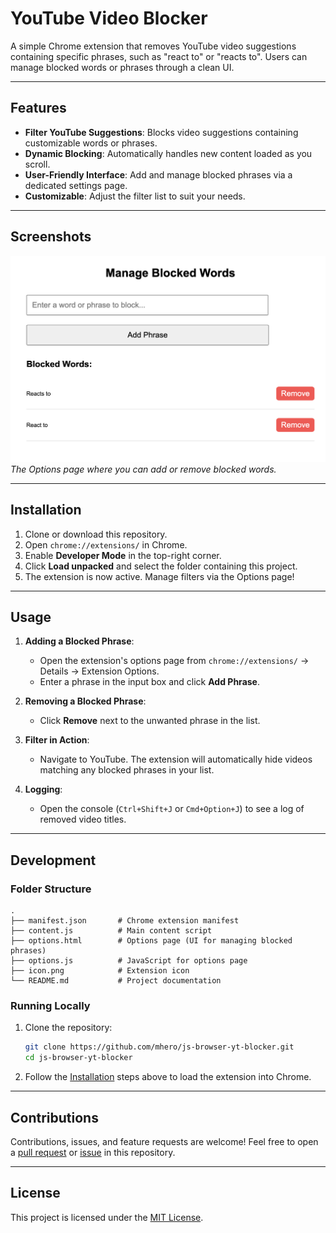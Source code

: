 
# YouTube Video Blocker

A simple Chrome extension that removes YouTube video suggestions containing specific phrases, such as "react to" or "reacts to". Users can manage blocked words or phrases through a clean UI.

---

## Features

- **Filter YouTube Suggestions**: Blocks video suggestions containing customizable words or phrases.
- **Dynamic Blocking**: Automatically handles new content loaded as you scroll.
- **User-Friendly Interface**: Add and manage blocked phrases via a dedicated settings page.
- **Customizable**: Adjust the filter list to suit your needs.

---

## Screenshots

![Options Page](./screenshots/options-page.png)
*The Options page where you can add or remove blocked words.*

---

## Installation

1. Clone or download this repository.
2. Open `chrome://extensions/` in Chrome.
3. Enable **Developer Mode** in the top-right corner.
4. Click **Load unpacked** and select the folder containing this project.
5. The extension is now active. Manage filters via the Options page!

---

## Usage

1. **Adding a Blocked Phrase**:
   - Open the extension's options page from `chrome://extensions/` → Details → Extension Options.
   - Enter a phrase in the input box and click **Add Phrase**.

2. **Removing a Blocked Phrase**:
   - Click **Remove** next to the unwanted phrase in the list.

3. **Filter in Action**:
   - Navigate to YouTube. The extension will automatically hide videos matching any blocked phrases in your list.

4. **Logging**:
   - Open the console (`Ctrl+Shift+J` or `Cmd+Option+J`) to see a log of removed video titles.

---

## Development

### Folder Structure
```
.
├── manifest.json       # Chrome extension manifest
├── content.js          # Main content script
├── options.html        # Options page (UI for managing blocked phrases)
├── options.js          # JavaScript for options page
├── icon.png            # Extension icon
└── README.md           # Project documentation
```

### Running Locally
1. Clone the repository:
   ```bash
   git clone https://github.com/mhero/js-browser-yt-blocker.git
   cd js-browser-yt-blocker
   ```
2. Follow the [Installation](#installation) steps above to load the extension into Chrome.

---

## Contributions

Contributions, issues, and feature requests are welcome! Feel free to open a [pull request](https://github.com/mhero/js-browser-yt-blocker/pulls) or [issue](https://github.com/mhero/js-browser-yt-blocker/issues) in this repository.

---

## License

This project is licensed under the [MIT License](./LICENSE).

